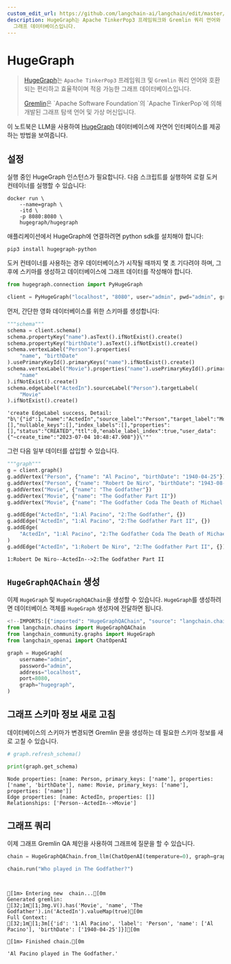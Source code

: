 ```yaml
---
custom_edit_url: https://github.com/langchain-ai/langchain/edit/master/docs/docs/integrations/graphs/hugegraph.ipynb
description: HugeGraph는 Apache TinkerPop3 프레임워크와 Gremlin 쿼리 언어와 호환되는 효율적이고 적응 가능한
  그래프 데이터베이스입니다.
---
```


# HugeGraph

> [HugeGraph](https://hugegraph.apache.org/)는 `Apache TinkerPop3` 프레임워크 및 `Gremlin` 쿼리 언어와 호환되는 편리하고 효율적이며 적응 가능한 그래프 데이터베이스입니다.
> 
> [Gremlin](https://en.wikipedia.org/wiki/Gremlin_(query_language))은 `Apache Software Foundation`의 `Apache TinkerPop`에 의해 개발된 그래프 탐색 언어 및 가상 머신입니다.

이 노트북은 LLM을 사용하여 [HugeGraph](https://hugegraph.apache.org/cn/) 데이터베이스에 자연어 인터페이스를 제공하는 방법을 보여줍니다.

## 설정

실행 중인 HugeGraph 인스턴스가 필요합니다.
다음 스크립트를 실행하여 로컬 도커 컨테이너를 실행할 수 있습니다:

```
docker run \
    --name=graph \
    -itd \
    -p 8080:8080 \
    hugegraph/hugegraph
```


애플리케이션에서 HugeGraph에 연결하려면 python sdk를 설치해야 합니다:

```
pip3 install hugegraph-python
```


도커 컨테이너를 사용하는 경우 데이터베이스가 시작될 때까지 몇 초 기다려야 하며, 그 후에 스키마를 생성하고 데이터베이스에 그래프 데이터를 작성해야 합니다.

```python
from hugegraph.connection import PyHugeGraph

client = PyHugeGraph("localhost", "8080", user="admin", pwd="admin", graph="hugegraph")
```


먼저, 간단한 영화 데이터베이스를 위한 스키마를 생성합니다:

```python
"""schema"""
schema = client.schema()
schema.propertyKey("name").asText().ifNotExist().create()
schema.propertyKey("birthDate").asText().ifNotExist().create()
schema.vertexLabel("Person").properties(
    "name", "birthDate"
).usePrimaryKeyId().primaryKeys("name").ifNotExist().create()
schema.vertexLabel("Movie").properties("name").usePrimaryKeyId().primaryKeys(
    "name"
).ifNotExist().create()
schema.edgeLabel("ActedIn").sourceLabel("Person").targetLabel(
    "Movie"
).ifNotExist().create()
```


```output
'create EdgeLabel success, Detail: "b\'{"id":1,"name":"ActedIn","source_label":"Person","target_label":"Movie","frequency":"SINGLE","sort_keys":[],"nullable_keys":[],"index_labels":[],"properties":[],"status":"CREATED","ttl":0,"enable_label_index":true,"user_data":{"~create_time":"2023-07-04 10:48:47.908"}}\'"'
```


그런 다음 일부 데이터를 삽입할 수 있습니다.

```python
"""graph"""
g = client.graph()
g.addVertex("Person", {"name": "Al Pacino", "birthDate": "1940-04-25"})
g.addVertex("Person", {"name": "Robert De Niro", "birthDate": "1943-08-17"})
g.addVertex("Movie", {"name": "The Godfather"})
g.addVertex("Movie", {"name": "The Godfather Part II"})
g.addVertex("Movie", {"name": "The Godfather Coda The Death of Michael Corleone"})

g.addEdge("ActedIn", "1:Al Pacino", "2:The Godfather", {})
g.addEdge("ActedIn", "1:Al Pacino", "2:The Godfather Part II", {})
g.addEdge(
    "ActedIn", "1:Al Pacino", "2:The Godfather Coda The Death of Michael Corleone", {}
)
g.addEdge("ActedIn", "1:Robert De Niro", "2:The Godfather Part II", {})
```


```output
1:Robert De Niro--ActedIn-->2:The Godfather Part II
```


## `HugeGraphQAChain` 생성

이제 `HugeGraph` 및 `HugeGraphQAChain`을 생성할 수 있습니다. `HugeGraph`를 생성하려면 데이터베이스 객체를 `HugeGraph` 생성자에 전달하면 됩니다.

```python
<!--IMPORTS:[{"imported": "HugeGraphQAChain", "source": "langchain.chains", "docs": "https://api.python.langchain.com/en/latest/chains/langchain_community.chains.graph_qa.hugegraph.HugeGraphQAChain.html", "title": "HugeGraph"}, {"imported": "HugeGraph", "source": "langchain_community.graphs", "docs": "https://api.python.langchain.com/en/latest/graphs/langchain_community.graphs.hugegraph.HugeGraph.html", "title": "HugeGraph"}, {"imported": "ChatOpenAI", "source": "langchain_openai", "docs": "https://api.python.langchain.com/en/latest/chat_models/langchain_openai.chat_models.base.ChatOpenAI.html", "title": "HugeGraph"}]-->
from langchain.chains import HugeGraphQAChain
from langchain_community.graphs import HugeGraph
from langchain_openai import ChatOpenAI
```


```python
graph = HugeGraph(
    username="admin",
    password="admin",
    address="localhost",
    port=8080,
    graph="hugegraph",
)
```


## 그래프 스키마 정보 새로 고침

데이터베이스의 스키마가 변경되면 Gremlin 문을 생성하는 데 필요한 스키마 정보를 새로 고칠 수 있습니다.

```python
# graph.refresh_schema()
```


```python
print(graph.get_schema)
```

```output
Node properties: [name: Person, primary_keys: ['name'], properties: ['name', 'birthDate'], name: Movie, primary_keys: ['name'], properties: ['name']]
Edge properties: [name: ActedIn, properties: []]
Relationships: ['Person--ActedIn-->Movie']
```

## 그래프 쿼리

이제 그래프 Gremlin QA 체인을 사용하여 그래프에 질문을 할 수 있습니다.

```python
chain = HugeGraphQAChain.from_llm(ChatOpenAI(temperature=0), graph=graph, verbose=True)
```


```python
chain.run("Who played in The Godfather?")
```

```output


[1m> Entering new  chain...[0m
Generated gremlin:
[32;1m[1;3mg.V().has('Movie', 'name', 'The Godfather').in('ActedIn').valueMap(true)[0m
Full Context:
[32;1m[1;3m[{'id': '1:Al Pacino', 'label': 'Person', 'name': ['Al Pacino'], 'birthDate': ['1940-04-25']}][0m

[1m> Finished chain.[0m
```


```output
'Al Pacino played in The Godfather.'
```